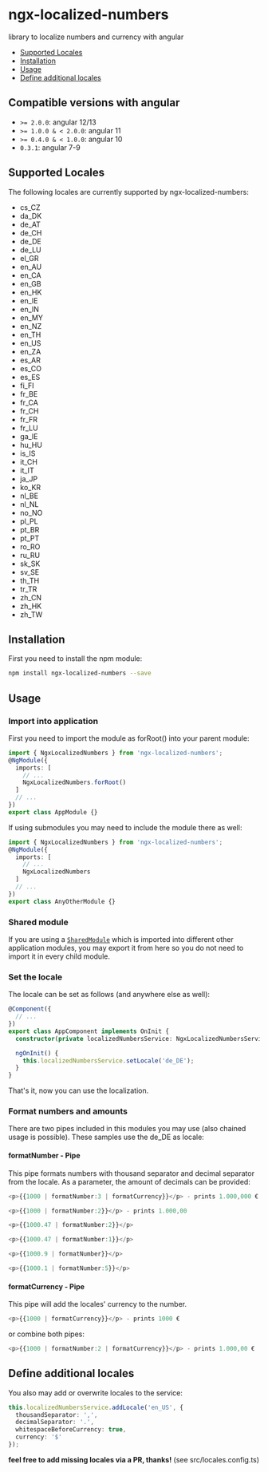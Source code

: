 # ngx-localized-numbers

library to localize numbers and currency with angular

- [Supported Locales](#supported-locales)
- [Installation](#installation)
- [Usage](#usage)
- [Define additional locales](#define-additional-locales)

## Compatible versions with angular
- `>= 2.0.0`: angular 12/13
- `>= 1.0.0 & < 2.0.0`: angular 11
- `>= 0.4.0 & < 1.0.0`: angular 10
- `0.3.1`: angular 7-9

## Supported Locales

The following locales are currently supported by ngx-localized-numbers:

- cs_CZ
- da_DK
- de_AT
- de_CH
- de_DE
- de_LU
- el_GR
- en_AU
- en_CA
- en_GB
- en_HK
- en_IE
- en_IN
- en_MY
- en_NZ
- en_TH
- en_US
- en_ZA
- es_AR
- es_CO
- es_ES
- fi_FI
- fr_BE
- fr_CA
- fr_CH
- fr_FR
- fr_LU
- ga_IE
- hu_HU
- is_IS
- it_CH
- it_IT
- ja_JP
- ko_KR
- nl_BE
- nl_NL
- no_NO
- pl_PL
- pt_BR
- pt_PT
- ro_RO
- ru_RU
- sk_SK
- sv_SE
- th_TH
- tr_TR
- zh_CN
- zh_HK
- zh_TW

## Installation

First you need to install the npm module:

```sh
npm install ngx-localized-numbers --save
```

## Usage

### Import into application

First you need to import the module as forRoot() into your parent module:

```ts
import { NgxLocalizedNumbers } from 'ngx-localized-numbers';
@NgModule({
  imports: [
    // ...
    NgxLocalizedNumbers.forRoot()
  ]
  // ...
})
export class AppModule {}
```

If using submodules you may need to include the module there as well:

```ts
import { NgxLocalizedNumbers } from 'ngx-localized-numbers';
@NgModule({
  imports: [
    // ...
    NgxLocalizedNumbers
  ]
  // ...
})
export class AnyOtherModule {}
```

### Shared module

If you are using a [`SharedModule`](https://angular.io/docs/ts/latest/guide/ngmodule.html#!#shared-modules)
which is imported into different other application modules, you may export it from here so you do not need to import it in every child module.

### Set the locale

The locale can be set as follows (and anywhere else as well):

```ts
@Component({
  // ...
})
export class AppComponent implements OnInit {
  constructor(private localizedNumbersService: NgxLocalizedNumbersService) {}

  ngOnInit() {
    this.localizedNumbersService.setLocale('de_DE');
  }
}
```

That's it, now you can use the localization.

### Format numbers and amounts

There are two pipes included in this modules you may use (also chained usage is possible). These samples use the de_DE as locale:

#### formatNumber - Pipe

This pipe formats numbers with thousand separator and decimal separator from the locale. As a parameter, the amount of decimals can be provided:

```ts
<p>{{1000 | formatNumber:3 | formatCurrency}}</p> - prints 1.000,000 €

<p>{{1000 | formatNumber:2}}</p> - prints 1.000,00

<p>{{1000.47 | formatNumber:2}}</p>

<p>{{1000.47 | formatNumber:1}}</p>

<p>{{1000.9 | formatNumber}}</p>

<p>{{1000.1 | formatNumber:5}}</p>
```

#### formatCurrency - Pipe

This pipe will add the locales' currency to the number.

```ts
<p>{{1000 | formatCurrency}}</p> - prints 1000 €
```

or combine both pipes:

```ts
<p>{{1000 | formatNumber:2 | formatCurrency}}</p> - prints 1.000,00 €

```

## Define additional locales

You also may add or overwrite locales to the service:

```ts
this.localizedNumbersService.addLocale('en_US', {
  thousandSeparator: ',',
  decimalSeparator: '.',
  whitespaceBeforeCurrency: true,
  currency: '$'
});
```

**feel free to add missing locales via a PR, thanks!** (see src/locales.config.ts)
